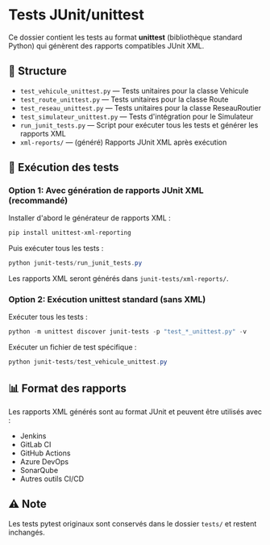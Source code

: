 # Tests JUnit/unittest

Ce dossier contient les tests au format **unittest** (bibliothèque standard Python) qui génèrent des rapports compatibles JUnit XML.

## 📁 Structure

- `test_vehicule_unittest.py` — Tests unitaires pour la classe Vehicule
- `test_route_unittest.py` — Tests unitaires pour la classe Route
- `test_reseau_unittest.py` — Tests unitaires pour la classe ReseauRoutier
- `test_simulateur_unittest.py` — Tests d'intégration pour le Simulateur
- `run_junit_tests.py` — Script pour exécuter tous les tests et générer les rapports XML
- `xml-reports/` — (généré) Rapports JUnit XML après exécution

## 🚀 Exécution des tests

### Option 1: Avec génération de rapports JUnit XML (recommandé)

Installer d'abord le générateur de rapports XML :

```powershell
pip install unittest-xml-reporting
```

Puis exécuter tous les tests :

```powershell
python junit-tests/run_junit_tests.py
```

Les rapports XML seront générés dans `junit-tests/xml-reports/`.

### Option 2: Exécution unittest standard (sans XML)

Exécuter tous les tests :

```powershell
python -m unittest discover junit-tests -p "test_*_unittest.py" -v
```

Exécuter un fichier de test spécifique :

```powershell
python junit-tests/test_vehicule_unittest.py
```

## 📊 Format des rapports

Les rapports XML générés sont au format JUnit et peuvent être utilisés avec :

- Jenkins
- GitLab CI
- GitHub Actions
- Azure DevOps
- SonarQube
- Autres outils CI/CD

## ⚠️ Note

Les tests pytest originaux sont conservés dans le dossier `tests/` et restent inchangés.
